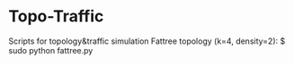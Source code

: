 # Topo-Traffic
Scripts for topology&amp;traffic simulation
Fattree topology (k=4, density=2):
  $ sudo python fattree.py

